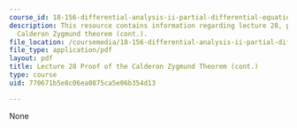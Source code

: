 ```yaml
---
course_id: 18-156-differential-analysis-ii-partial-differential-equations-and-fourier-analysis-spring-2016
description: This resource contains information regarding lecture 28, proof of the
  Calderon Zygmund theorem (cont.).
file_location: /coursemedia/18-156-differential-analysis-ii-partial-differential-equations-and-fourier-analysis-spring-2016/770671b5e8c06ea0875ca5e06b354d13_MIT18_156S16_lec28.pdf
file_type: application/pdf
layout: pdf
title: Lecture 28 Proof of the Calderon Zygmund Theorem (cont.)
type: course
uid: 770671b5e8c06ea0875ca5e06b354d13

---
```

None
